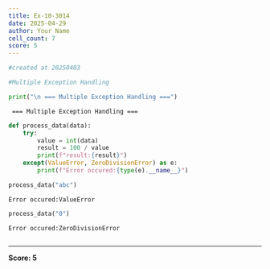 ```yaml
---
title: Ex-10-3014
date: 2025-04-29
author: Your Name
cell_count: 7
score: 5
---
```


```python
#created at 20250403
```


```python
#Multiple Exception Handling
```


```python
print("\n === Multiple Exception Handling ===")
```

    
     === Multiple Exception Handling ===



```python
def process_data(data):
    try:
        value = int(data)
        result = 100 / value
        print(f"result:{result}")
    except(ValueError, ZeroDivisionError) as e:
        print(f"Error occured:{type(e).__name__}")
```


```python
process_data("abc")
```

    Error occured:ValueError



```python
process_data("0")
```

    Error occured:ZeroDivisionError



```python

```


---
**Score: 5**